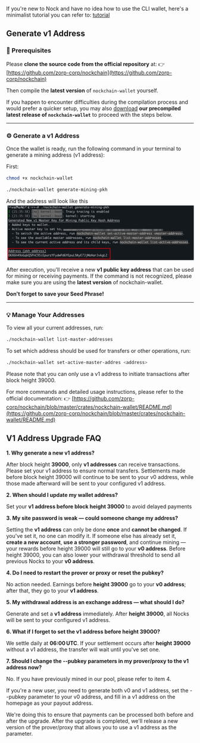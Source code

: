 
If you're new to Nock and have no idea how to use the CLI wallet, here's a minimalist tutorial you can refer to: [tutorial](./cli-wallet.md)



## Generate v1 Address

### 🧩 Prerequisites

Please **clone the source code from the official repository** at:
👉 [https://github.com/zorp-corp/nockchain](https://github.com/zorp-corp/nockchain)

Then compile the **latest version** of `nockchain-wallet` yourself.

If you happen to encounter difficulties during the compilation process and would prefer a quicker setup, you may also [download](https://github.com/GoldenMinerNetwork/nockchain-wallet/releases) **our precompiled latest release of `nockchain-wallet`** to proceed with the steps below.

---

### ⚙️ Generate a v1 Address

Once the wallet is ready, run the following command in your terminal to generate a mining address (v1 address):

First:
```bash
chmod +x nockchain-wallet
```

```bash
./nockchain-wallet generate-mining-pkh
```

And the address will look like this
![v1-address](./v1-address.png)

After execution, you'll receive a new **v1 public key address** that can be used for mining or receiving payments.
If the command is not recognized, please make sure you are using the **latest version** of nockchain-wallet.

**Don't forget to save your Seed Phrase!**

---

### 💡 Manage Your Addresses

To view all your current addresses, run:

```bash
./nockchain-wallet list-master-addresses
```

To set which address should be used for transfers or other operations, run:

```bash
./nockchain-wallet set-active-master-addres <address>
```

Please note that you can only use a v1 address to initiate transactions after block height 39000.

For more commands and detailed usage instructions, please refer to the official documentation:
👉 [https://github.com/zorp-corp/nockchain/blob/master/crates/nockchain-wallet/README.md](https://github.com/zorp-corp/nockchain/blob/master/crates/nockchain-wallet/README.md)



## V1 Address Upgrade FAQ
**1. Why generate a new v1 address?**

After block height **39000**, only **v1 addresses** can receive transactions. Please set your v1 address to ensure normal transfers.
Settlements made before block height 39000 will continue to be sent to your v0 address, while those made afterward will be sent to your configured v1 address.

**2. When should I update my wallet address?**

Set your **v1 address before block height 39000** to avoid delayed payments

**3. My site password is weak — could someone change my address?**

Setting the **v1 address** can only be done **once** and **cannot be changed**.
If you've set it, no one can modify it.
If someone else has already set it, **create a new account**, **use a stronger password**, and continue mining — your rewards before height 39000 will still go to your **v0 address**.
Before height 39000, you can also lower your withdrawal threshold to send all previous Nocks to your **v0 address**.

**4. Do I need to restart the prover or proxy or reset the pubkey?**

No action needed.
Earnings before **height 39000** go to your **v0 address**; after that, they go to your **v1 address**.

**5. My withdrawal address is an exchange address — what should I do?**

Generate and set a **v1 address** immediately. After **height 39000**, all Nocks will be sent to your configured v1 address.

**6. What if I forget to set the v1 address before height 39000?**

We settle daily at **06:00 UTC**. If your settlement occurs after **height 39000** without a v1 address, the transfer will wait until you've set one.

**7. Should I change the --pubkey parameters in my prover/proxy to the v1 address now?**

No. If you have previously mined in our pool, please refer to item 4.

If you're a new user, you need to generate both v0 and v1 address, set the --pubkey parameter to your v0 address, and fill in a v1 address on the homepage as your payout address.

We're doing this to ensure that payments can be processed both before and after the upgrade. After the upgrade is completed, we'll release a new version of the prover/proxy that allows you to use a v1 address as the parameter.

